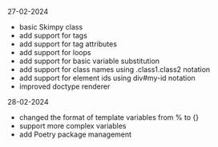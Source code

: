 27-02-2024

* basic Skimpy class
* add support for tags
* add support for tag attributes
* add support for loops
* add support for basic variable substitution
* add support for class names using .class1.class2 notation
* add support for element ids using div#my-id notation
* improved doctype renderer

28-02-2024

* changed the format of template variables from % to {}
* support more complex variables
* add Poetry package management
